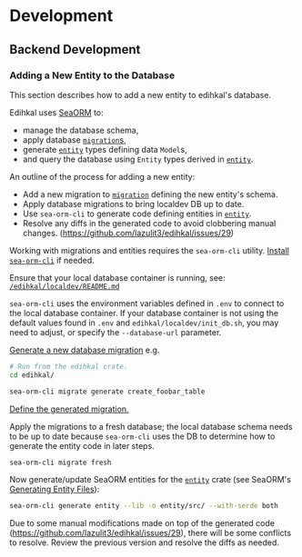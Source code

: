 # Development 

## Backend Development

### Adding a New Entity to the Database

This section describes how to add a new entity to edihkal's database.

Edihkal uses [SeaORM](https://www.sea-ql.org/SeaORM/) to:
- manage the database schema,
- apply database [`migration`s](/edihkal/migration/),
- generate [`entity`](/entity/) types defining data `Model`s,
- and query the database using `Entity` types derived in [`entity`](/entity/).

An outline of the process for adding a new entity:
- Add a new migration to [`migration`](/edihkal/migration/) defining the new entity's schema.
- Apply database migrations to bring localdev DB up to date.
- Use `sea-orm-cli` to generate code defining entities in [`entity`](/entity/).
- Resolve any diffs in the generated code to avoid clobbering manual changes. (https://github.com/lazulit3/edihkal/issues/29)

Working with migrations and entities requires the `sea-orm-cli` utility.
[Install `sea-orm-cli`](https://www.sea-ql.org/SeaORM/docs/migration/setting-up-migration/#creating-migration-directory) if needed.

Ensure that your local database container is running, see:
[`/edihkal/localdev/README.md`](/edihkal/localdev/)

`sea-orm-cli` uses the environment variables defined in `.env` to connect to the local database container.
If your database container is not using the default values found in `.env` and `edihkal/localdev/init_db.sh`, you may need to adjust, or specify the `--database-url` parameter.

[Generate a new database migration](https://www.sea-ql.org/SeaORM/docs/migration/writing-migration/) e.g.
```sh
# Run from the edihkal crate.
cd edihkal/

sea-orm-cli migrate generate create_foobar_table
```

[Define the generated migration.](https://www.sea-ql.org/SeaORM/docs/migration/writing-migration/#defining-migration)

Apply the migrations to a fresh database; the local database schema needs to be up to date because `sea-orm-cli` uses the DB to determine how to generate the entity code in later steps.

```sh
sea-orm-cli migrate fresh
```

Now generate/update SeaORM entities for the [`entity`](/entity/) crate (see SeaORM's [Generating Entity Files](https://www.sea-ql.org/SeaORM/docs/generate-entity/sea-orm-cli/#generating-entity-files)):

``` sh
sea-orm-cli generate entity --lib -o entity/src/ --with-serde both
```

Due to some manual modifications made on top of the generated code (https://github.com/lazulit3/edihkal/issues/29), there will be some conflicts to resolve.
Review the previous version and resolve the diffs as needed.
